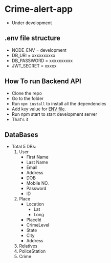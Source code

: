 # Crime-alert-app

- Under development

## <a name="env"></a>.env file structure

- NODE_ENV = development
- DB_URI = xxxxxxxxxx
- DB_PASSWORD = xxxxxxxxxx
- JWT_SECRET = xxxxx

## How To run Backend API

- Clone the repo
- Go to the folder
- Run `npm install` to install all the dependencies
- Add key value for [ENV file](#head1234).
- Run npm start to start development server
- That's it

## DataBases

- Total 5 DBs:
  1. User
     - First Name
     - Last Name
     - Email
     - Address
     - DOB
     - Mobile NO.
     - Password
     - ID
  2. Place
     - Location
       - Lat
       - Long
     - PlaceId
     - CrimeLevel
     - State
     - City
     - Address
  3. Relatives
  4. PoliceStation
  5. Crime
